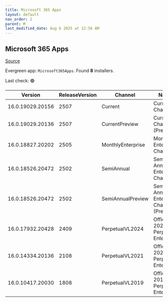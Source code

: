 ```yaml
---
title: Microsoft 365 Apps
layout: default
nav_order: 2
parent: M
last_modified_date: Aug 6 2025 at 12:56 AM
---
```


## Microsoft 365 Apps

[Source](https://www.microsoft.com/office)

Evergreen app: `Microsoft365Apps`. Found **8** installers.

Last check: 🟢

| Version          | ReleaseVersion | Channel           | Name                                     | Date                | EOSDate             | URI                                                                                                    |
| ---------------- | -------------- | ----------------- | ---------------------------------------- | ------------------- | ------------------- | ------------------------------------------------------------------------------------------------------ |
| 16.0.19029.20156 | 2507           | Current           | Current Channel                          | 08/05/2025 21:23:38 | 01/01/0001 00:00:00 | [https://officecdn.microsoft.com/pr/wsus/setup.exe](https://officecdn.microsoft.com/pr/wsus/setup.exe) |
| 16.0.19029.20136 | 2507           | CurrentPreview    | Current Channel (Preview)                | 07/28/2025 15:45:21 | 01/01/0001 00:00:00 | [https://officecdn.microsoft.com/pr/wsus/setup.exe](https://officecdn.microsoft.com/pr/wsus/setup.exe) |
| 16.0.18827.20202 | 2505           | MonthlyEnterprise | Monthly Enterprise Channel               | 07/08/2025 13:11:29 | 09/09/2025 00:00:00 | [https://officecdn.microsoft.com/pr/wsus/setup.exe](https://officecdn.microsoft.com/pr/wsus/setup.exe) |
| 16.0.18526.20472 | 2502           | SemiAnnual        | Semi-Annual Enterprise Channel           | 07/08/2025 13:18:13 | 09/08/2026 00:00:00 | [https://officecdn.microsoft.com/pr/wsus/setup.exe](https://officecdn.microsoft.com/pr/wsus/setup.exe) |
| 16.0.18526.20472 | 2502           | SemiAnnualPreview | Semi-Annual Enterprise Channel (Preview) | 07/08/2025 13:17:51 | 09/09/2025 00:00:00 | [https://officecdn.microsoft.com/pr/wsus/setup.exe](https://officecdn.microsoft.com/pr/wsus/setup.exe) |
| 16.0.17932.20428 | 2409           | PerpetualVL2024   | Office 2024 Perpetual Enterprise         | 07/08/2025 13:30:14 | 01/01/0001 00:00:00 | [https://officecdn.microsoft.com/pr/wsus/setup.exe](https://officecdn.microsoft.com/pr/wsus/setup.exe) |
| 16.0.14334.20136 | 2108           | PerpetualVL2021   | Office 2021 Perpetual Enterprise         | 07/08/2025 13:30:16 | 08/12/2025 00:00:00 | [https://officecdn.microsoft.com/pr/wsus/setup.exe](https://officecdn.microsoft.com/pr/wsus/setup.exe) |
| 16.0.10417.20030 | 1808           | PerpetualVL2019   | Office 2019 Perpetual Enterprise         | 07/08/2025 13:33:54 | 08/12/2025 00:00:00 | [https://officecdn.microsoft.com/pr/wsus/setup.exe](https://officecdn.microsoft.com/pr/wsus/setup.exe) |
